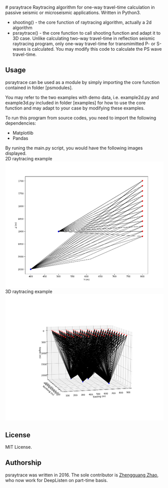 \# psraytrace
Raytracing algorithm for one-way travel-time calculation in passive seismic or microseismic applications. Written in Python3. 
* shooting() - the core function of raytracing algorithm, actually a 2d algorithm
* psraytrace() - the core function to call shooting function and adapt it to 3D case. Unlike calculating two-way travel-time in reflection seismic raytracing program, only one-way travel-time for transmimitted P- or S-waves is calculated. You may modify this code to calculate the PS wave travel-time.

## Usage
psraytrace can be used as a module by simply importing the core function contained in folder [psmodules]. 

You may refer to the two examples with demo data, i.e. example2d.py and example3d.py included in folder [examples] for how to use the core function and may adapt to your case by modifying these examples. 

To run this program from source codes, you need to import the following dependencies:
* Matplotlib
* Pandas

By runing the main.py script, you would have the following images displayed.  
2D raytracing example  
![2D Example](https://github.com/uqzzhao/psraytrace/blob/master/examples/images/example2d.png)  
3D raytracing example  
![3D Example](https://github.com/uqzzhao/psraytrace/blob/master/examples/images/example3d.png)  


## License
MIT License.

## Authorship
psraytrace was written in 2016. The sole contributor is [Zhengguang Zhao](https://www.researchgate.net/profile/Zhengguang_Zhao2), who now work for DeepListen on part-time basis.
